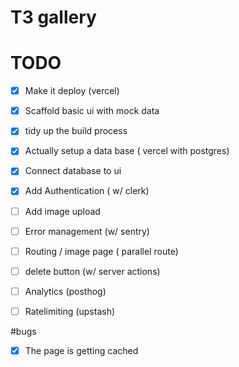 # T3 gallery

# TODO

- [x] Make it deploy (vercel)
- [x] Scaffold basic ui with mock data
- [x] tidy up the build process
- [x] Actually setup a data base ( vercel with postgres)
- [x] Connect database to ui
- [x] Add Authentication ( w/ clerk)
- [ ] Add image upload 
- [ ] Error management (w/ sentry)
- [ ] Routing / image page ( parallel route)
- [ ] delete button (w/ server actions)
- [ ] Analytics (posthog)
- [ ] Ratelimiting (upstash)



#bugs
- [x] The page is getting cached 